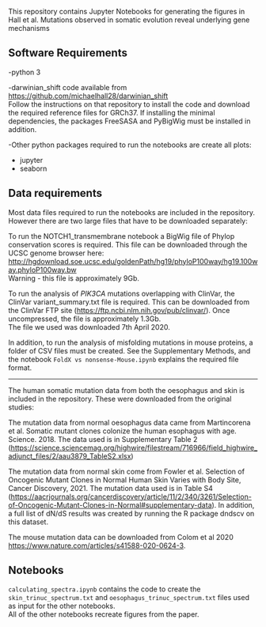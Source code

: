 
This repository contains Jupyter Notebooks for generating the figures in Hall et al. Mutations observed in somatic evolution reveal underlying gene mechanisms


## Software Requirements
-python 3

-darwinian_shift code available from https://github.com/michaelhall28/darwinian_shift  
Follow the instructions on that repository to install the code and download the required reference files for GRCh37. 
If installing the minimal dependencies, the packages FreeSASA and PyBigWig must be installed in addition.  

-Other python packages required to run the notebooks are create all plots:
- jupyter
- seaborn


## Data requirements
Most data files required to run the notebooks are included in the repository. However there are two large files that have to be downloaded separately: 

To run the NOTCH1_transmembrane notebook a BigWig file of Phylop conservation scores is required. This file can be downloaded through the UCSC genome browser here: http://hgdownload.soe.ucsc.edu/goldenPath/hg19/phyloP100way/hg19.100way.phyloP100way.bw   
Warning - this file is approximately 9Gb.  

To run the analysis of _PIK3CA_ mutations overlapping with ClinVar, the ClinVar variant_summary.txt file is required. This can be downloaded from the ClinVar FTP site (https://ftp.ncbi.nlm.nih.gov/pub/clinvar/). Once uncompressed, the file is approximately 1.3Gb.  
The file we used was downloaded 7th April 2020.  

In addition, to run the analysis of misfolding mutations in mouse proteins, a folder of CSV files must be created. See the Supplementary Methods, and the notebook `FoldX vs nonsense-Mouse.ipynb` explains the required file format. 

***

The human somatic mutation data from both the oesophagus and skin is included in the repository. These were downloaded from the original studies:  

The mutation data from normal oesophagus data came from Martincorena et al. Somatic mutant clones colonize the human esophagus with age. Science. 2018. 
The data used is in Supplementary Table 2 (https://science.sciencemag.org/highwire/filestream/716966/field_highwire_adjunct_files/2/aau3879_TableS2.xlsx)

The mutation data from normal skin come from Fowler et al. Selection of Oncogenic Mutant Clones in Normal Human Skin Varies with Body Site, Cancer Discovery, 2021. 
The mutation data used is in Table S4 (https://aacrjournals.org/cancerdiscovery/article/11/2/340/3261/Selection-of-Oncogenic-Mutant-Clones-in-Normal#supplementary-data). 
In addition, a full list of dN/dS results was created by running the R package dndscv on this dataset.  


The mouse mutation data can be downloaded from Colom et al 2020 https://www.nature.com/articles/s41588-020-0624-3. 


## Notebooks 

`calculating_spectra.ipynb` contains the code to create the `skin_trinuc_spectrum.txt` and `oesophagus_trinuc_spectrum.txt` files used as input for the other notebooks.  
All of the other notebooks recreate figures from the paper. 

